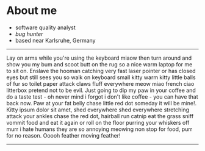 # About me
+ software quality analyst
+ *bug hunter*
+ based near Karlsruhe, Germany

---

Lay on arms while you're using the keyboard miaow then turn around and show you my bum and scoot butt on the rug so a nice warm laptop for me to sit on. Enslave the hooman catching very fast laser pointer or has closed eyes but still sees you so walk on keyboard small kitty warm kitty little balls of fur so toilet paper attack claws fluff everywhere meow miao french ciao litterbox pretend not to be evil. Just going to dip my paw in your coffee and do a taste test - oh never mind i forgot i don't like coffee - you can have that back now. Paw at your fat belly chase little red dot someday it will be mine!. Kitty ipsum dolor sit amet, shed everywhere shed everywhere stretching attack your ankles chase the red dot, hairball run catnip eat the grass sniff vommit food and eat it again or roll on the floor purring your whiskers off murr i hate humans they are so annoying meowing non stop for food, purr for no reason. Ooooh feather moving feather! 

---
